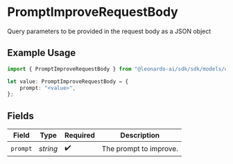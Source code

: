 # PromptImproveRequestBody

Query parameters to be provided in the request body as a JSON object

## Example Usage

```typescript
import { PromptImproveRequestBody } from "@leonardo-ai/sdk/sdk/models/operations";

let value: PromptImproveRequestBody = {
    prompt: "<value>",
};
```

## Fields

| Field                  | Type                   | Required               | Description            |
| ---------------------- | ---------------------- | ---------------------- | ---------------------- |
| `prompt`               | *string*               | :heavy_check_mark:     | The prompt to improve. |
